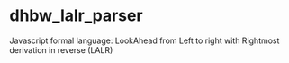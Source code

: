 # dhbw_lalr_parser
Javascript formal language: LookAhead from Left to right with Rightmost derivation in reverse (LALR)
